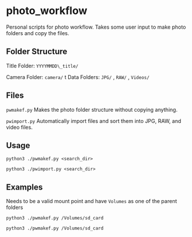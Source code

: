 # photo\_workflow

Personal scripts for photo workflow. Takes some user input to make photo folders and copy the files.

## Folder Structure

Title Folder:  `YYYYMMDD\_title/`

Camera Folder: `camera/`
t 
Data Folders:  `JPG/` , `RAW/` , `Videos/`

## Files
```pwmakef.py```
Makes the photo folder structure without copying anything.

```pwimport.py```
Automatically import files and sort them into JPG, RAW, and video files.

## Usage
```python3 ./pwmakef.py <search_dir>```

```python3 ./pwimport.py <search_dir>```

## Examples

Needs to be a valid mount point and have `Volumes` as one of the parent folders

```python3 ./pwmakef.py /Volumes/sd_card```

```python3 ./pwmakef.py /Volumes/sd_card```
